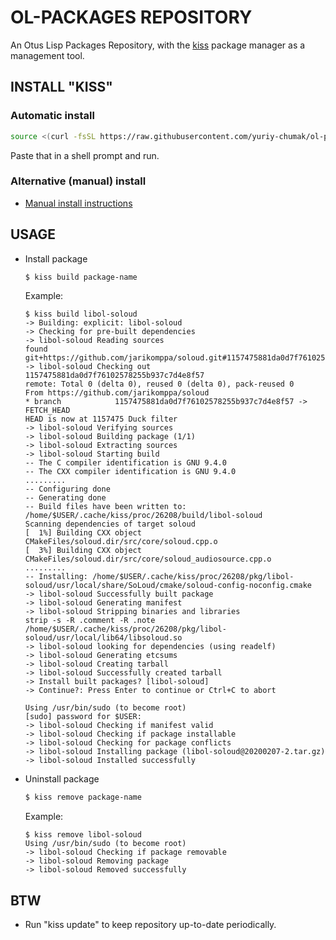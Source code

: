 OL-PACKAGES REPOSITORY
======================

An Otus Lisp Packages Repository, with the [kiss](https://k1sslinux.org/package-manager) package manager as a management tool.

INSTALL "KISS"
--------------

### Automatic install

```bash
source <(curl -fsSL https://raw.githubusercontent.com/yuriy-chumak/ol-packages/master/install.sh)
```

Paste that in a shell prompt and run.

### Alternative (manual) install

- [Manual install instructions](install-manual.md)


USAGE
-----

- Install package
  ```bash
  $ kiss build package-name
  ```

  Example:
  ```
  $ kiss build libol-soloud
  -> Building: explicit: libol-soloud
  -> Checking for pre-built dependencies
  -> libol-soloud Reading sources
  found git+https://github.com/jarikomppa/soloud.git#1157475881da0d7f76102578255b937c7d4e8f57
  -> libol-soloud Checking out 1157475881da0d7f76102578255b937c7d4e8f57
  remote: Total 0 (delta 0), reused 0 (delta 0), pack-reused 0
  From https://github.com/jarikomppa/soloud
  * branch            1157475881da0d7f76102578255b937c7d4e8f57 -> FETCH_HEAD
  HEAD is now at 1157475 Duck filter
  -> libol-soloud Verifying sources
  -> libol-soloud Building package (1/1)
  -> libol-soloud Extracting sources
  -> libol-soloud Starting build
  -- The C compiler identification is GNU 9.4.0
  -- The CXX compiler identification is GNU 9.4.0
  .........
  -- Configuring done
  -- Generating done
  -- Build files have been written to: /home/$USER/.cache/kiss/proc/26208/build/libol-soloud
  Scanning dependencies of target soloud
  [  1%] Building CXX object CMakeFiles/soloud.dir/src/core/soloud.cpp.o
  [  3%] Building CXX object CMakeFiles/soloud.dir/src/core/soloud_audiosource.cpp.o
  .........
  -- Installing: /home/$USER/.cache/kiss/proc/26208/pkg/libol-soloud/usr/local/share/SoLoud/cmake/soloud-config-noconfig.cmake
  -> libol-soloud Successfully built package
  -> libol-soloud Generating manifest
  -> libol-soloud Stripping binaries and libraries
  strip -s -R .comment -R .note /home/$USER/.cache/kiss/proc/26208/pkg/libol-soloud/usr/local/lib64/libsoloud.so
  -> libol-soloud looking for dependencies (using readelf)
  -> libol-soloud Generating etcsums
  -> libol-soloud Creating tarball
  -> libol-soloud Successfully created tarball
  -> Install built packages? [libol-soloud]
  -> Continue?: Press Enter to continue or Ctrl+C to abort

  Using /usr/bin/sudo (to become root)
  [sudo] password for $USER:
  -> libol-soloud Checking if manifest valid
  -> libol-soloud Checking if package installable
  -> libol-soloud Checking for package conflicts
  -> libol-soloud Installing package (libol-soloud@20200207-2.tar.gz)
  -> libol-soloud Installed successfully
  ```

- Uninstall package
  ```bash
  $ kiss remove package-name
  ```

  Example:
  ```
  $ kiss remove libol-soloud
  Using /usr/bin/sudo (to become root)
  -> libol-soloud Checking if package removable
  -> libol-soloud Removing package
  -> libol-soloud Removed successfully
  ```

BTW
---

* Run "kiss update" to keep repository up-to-date periodically.
